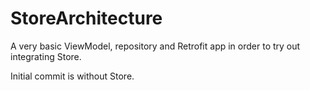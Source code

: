 # StoreArchitecture
A very basic ViewModel, repository and Retrofit app in order to try out integrating Store.

Initial commit is without Store.
